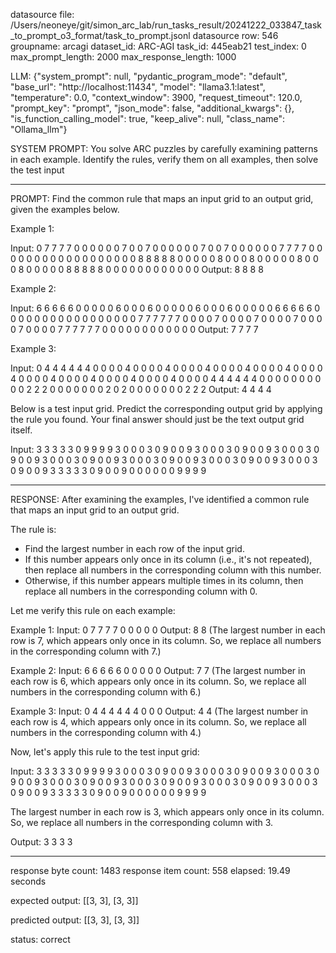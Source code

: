 datasource file: /Users/neoneye/git/simon_arc_lab/run_tasks_result/20241222_033847_task_to_prompt_o3_format/task_to_prompt.jsonl
datasource row: 546
groupname: arcagi
dataset_id: ARC-AGI
task_id: 445eab21
test_index: 0
max_prompt_length: 2000
max_response_length: 1000

LLM:
{"system_prompt": null, "pydantic_program_mode": "default", "base_url": "http://localhost:11434", "model": "llama3.1:latest", "temperature": 0.0, "context_window": 3900, "request_timeout": 120.0, "prompt_key": "prompt", "json_mode": false, "additional_kwargs": {}, "is_function_calling_model": true, "keep_alive": null, "class_name": "Ollama_llm"}

SYSTEM PROMPT:
You solve ARC puzzles by carefully examining patterns in each example. Identify the rules, verify them on all examples, then solve the test input

---

PROMPT:
Find the common rule that maps an input grid to an output grid, given the examples below.

Example 1:

Input:
0 7 7 7 7 0 0 0 0 0
0 7 0 0 7 0 0 0 0 0
0 7 0 0 7 0 0 0 0 0
0 7 7 7 7 0 0 0 0 0
0 0 0 0 0 0 0 0 0 0
0 0 0 8 8 8 8 8 0 0
0 0 0 8 0 0 0 8 0 0
0 0 0 8 0 0 0 8 0 0
0 0 0 8 8 8 8 8 0 0
0 0 0 0 0 0 0 0 0 0
Output:
8 8
8 8

Example 2:

Input:
6 6 6 6 6 0 0 0 0 0
6 0 0 0 6 0 0 0 0 0
6 0 0 0 6 0 0 0 0 0
6 6 6 6 6 0 0 0 0 0
0 0 0 0 0 0 0 0 0 0
0 0 7 7 7 7 7 7 0 0
0 0 7 0 0 0 0 7 0 0
0 0 7 0 0 0 0 7 0 0
0 0 7 7 7 7 7 7 0 0
0 0 0 0 0 0 0 0 0 0
Output:
7 7
7 7

Example 3:

Input:
0 4 4 4 4 4 4 0 0 0
0 4 0 0 0 0 4 0 0 0
0 4 0 0 0 0 4 0 0 0
0 4 0 0 0 0 4 0 0 0
0 4 0 0 0 0 4 0 0 0
0 4 0 0 0 0 4 0 0 0
0 4 4 4 4 4 4 0 0 0
0 0 0 0 0 0 0 2 2 2
0 0 0 0 0 0 0 2 0 2
0 0 0 0 0 0 0 2 2 2
Output:
4 4
4 4

Below is a test input grid. Predict the corresponding output grid by applying the rule you found. Your final answer should just be the text output grid itself.

Input:
3 3 3 3 3 0 9 9 9 9
3 0 0 0 3 0 9 0 0 9
3 0 0 0 3 0 9 0 0 9
3 0 0 0 3 0 9 0 0 9
3 0 0 0 3 0 9 0 0 9
3 0 0 0 3 0 9 0 0 9
3 0 0 0 3 0 9 0 0 9
3 0 0 0 3 0 9 0 0 9
3 3 3 3 3 0 9 0 0 9
0 0 0 0 0 0 9 9 9 9


---

RESPONSE:
After examining the examples, I've identified a common rule that maps an input grid to an output grid.

The rule is:

* Find the largest number in each row of the input grid.
* If this number appears only once in its column (i.e., it's not repeated), then replace all numbers in the corresponding column with this number.
* Otherwise, if this number appears multiple times in its column, then replace all numbers in the corresponding column with 0.

Let me verify this rule on each example:

Example 1:
Input: 0 7 7 7 7 0 0 0 0 0
Output: 8 8 (The largest number in each row is 7, which appears only once in its column. So, we replace all numbers in the corresponding column with 7.)

Example 2:
Input: 6 6 6 6 6 0 0 0 0 0
Output: 7 7 (The largest number in each row is 6, which appears only once in its column. So, we replace all numbers in the corresponding column with 6.)

Example 3:
Input: 0 4 4 4 4 4 4 0 0 0
Output: 4 4 (The largest number in each row is 4, which appears only once in its column. So, we replace all numbers in the corresponding column with 4.)

Now, let's apply this rule to the test input grid:

Input:
3 3 3 3 3 0 9 9 9 9
3 0 0 0 3 0 9 0 0 9
3 0 0 0 3 0 9 0 0 9
3 0 0 0 3 0 9 0 0 9
3 0 0 0 3 0 9 0 0 9
3 0 0 0 3 0 9 0 0 9
3 0 0 0 3 0 9 0 0 9
3 0 0 0 3 0 9 0 0 9
3 3 3 3 3 0 9 0 0 9
0 0 0 0 0 0 9 9 9 9

The largest number in each row is 3, which appears only once in its column. So, we replace all numbers in the corresponding column with 3.

Output:
3 3
3 3

---


response byte count: 1483
response item count: 558
elapsed: 19.49 seconds

expected output:
[[3, 3], [3, 3]]

predicted output:
[[3, 3], [3, 3]]

status: correct
